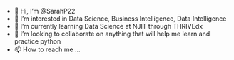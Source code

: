 - 👋 Hi, I’m @SarahP22
- 👀 I’m interested in Data Science, Business Intelligence, Data Intelligence
- 🌱 I’m currently learning Data Science at NJIT through THRIVEdx
- 💞️ I’m looking to collaborate on anything that will help me learn and practice python
- 📫 How to reach me ...

<!---
SarahP22/SarahP22 is a ✨ special ✨ repository because its `README.md` (this file) appears on your GitHub profile.
You can click the Preview link to take a look at your changes.
--->
